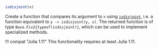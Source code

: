 ```julia
isdisjoint(x)
```

Create a function that compares its argument to `x` using [`isdisjoint`](@ref), i.e. a function equivalent to `y -> isdisjoint(y, x)`. The returned function is of type `Base.Fix2{typeof(isdisjoint)}`, which can be used to implement specialized methods.

!!! compat "Julia 1.11"
    This functionality requires at least Julia 1.11.

